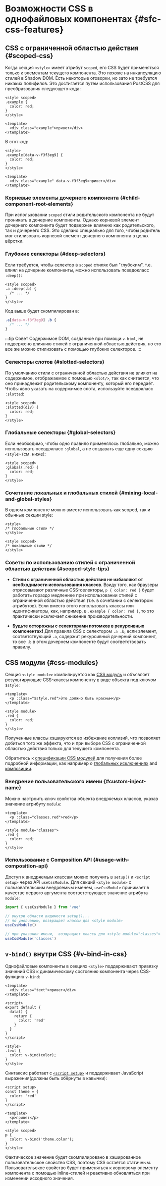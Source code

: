 # Возможности CSS в однофайловых компонентах {#sfc-css-features}

## CSS с ограниченной областью действия {#scoped-css}

Когда секция `<style>` имеет атрибут `scoped`, его CSS будет применяться только к элементам текущего компонента. Это похоже на инкапсуляцию стилей в Shadow DOM. Есть некоторые оговорки, но зато не требуется никаких полифилов. Это достигается путем использования PostCSS для преобразования следующего кода:

```vue
<style scoped>
.example {
  color: red;
}
</style>

<template>
  <div class="example">привет</div>
</template>
```

В этот код:

```vue
<style>
.example[data-v-f3f3eg9] {
  color: red;
}
</style>

<template>
  <div class="example" data-v-f3f3eg9>привет</div>
</template>
```

### Корневые элементы дочернего компонента {#child-component-root-elements}

При использовании `scoped` стили родительского компонента не будут проникать в дочерние компоненты. Однако корневой элемент дочернего компонента будет подвержен влиянию как родительского, так и дочернего CSS. Это сделано специально для того, чтобы родитель мог стилизовать корневой элемент дочернего компонента в целях вёрстки.

### Глубокие селекторы {#deep-selectors}

Если требуется, чтобы селектор в `scoped` стилях был "глубоким", т.е. влиял на дочерние компоненты, можно использовать псевдокласс `:deep()`:

```vue
<style scoped>
.a :deep(.b) {
  /* ... */
}
</style>
```

Код выше будет скомпилирован в:

```css
.a[data-v-f3f3eg9] .b {
  /* ... */
}
```

:::tip Совет
Содержимое DOM, созданное при помощи `v-html`, не подвержено влиянию стилей c ограниченной областью действия, но его все же можно стилизовать с помощью глубоких селекторов.
:::

### Селекторы слотов {#slotted-selectors}

По умолчанию стили с ограниченной областью действия не влияют на содержимое, отображаемое с помощью `<slot/>`, так как считается, что оно принадлежит родительскому компоненту, который его передаёт. Чтобы явно указать на содержимое слота, используйте псевдокласс `:slotted`:

```vue
<style scoped>
:slotted(div) {
  color: red;
}
</style>
```

### Глобальные селекторы {#global-selectors}

Если необходимо, чтобы одно правило применялось глобально, можно использовать псевдокласс `:global`, а не создавать еще одну секцию `<style>` (см. ниже):

```vue
<style scoped>
:global(.red) {
  color: red;
}
</style>
```

### Сочетание локальных и глобальных стилей {#mixing-local-and-global-styles}

В одном компоненте можно вместе использовать как scoped, так и обычные секции style:

```vue
<style>
/* глобальные стили */
</style>

<style scoped>
/* локальные стили */
</style>
```

### Советы по использованию стилей с ограниченной областью действия {#scoped-style-tips}

- **Стили с ограниченной областью действия не избавляют от необходимости использования классов**. Ввиду того, как браузеры отрисовывают различные CSS-селекторы, `p { color: red }` будет работать гораздо медленнее при использовании стилей с ограниченной областью действия (т.е. в сочетании с селектором атрибутов). Если вместо этого использовать классы или идентификаторы, как, например, в `.example { color: red }`, то это практически исключает снижение производительности.

- **Будьте осторожны с селекторами потомков в рекурсивных компонентах!** Для правила CSS с селектором `.a .b`, если элемент, соответствующий `.a`, содержит рекурсивный дочерний компонент, то все `.b` в этом дочернем компоненте будут соответствовать правилу.

## CSS модули {#css-modules}

Секция `<style module>` компилируется как [CSS модуль](https://github.com/css-modules/css-modules) и объявляет результирующие CSS-классы компоненту в виде объекта под ключом `$style`:

```vue
<template>
  <p :class="$style.red">Это должно быть красным</p>
</template>

<style module>
.red {
  color: red;
}
</style>
```

Полученные классы хэшируются во избежание коллизий, что позволяет добиться того же эффекта, что и при выборе CSS с ограниченной областью действия только для текущего компонента.

Обратитесь к [спецификации CSS модулей](https://github.com/css-modules/css-modules) для получения более подробной информации, как например о [глобальных исключениях](https://github.com/css-modules/css-modules#exceptions) and [композиции](https://github.com/css-modules/css-modules#composition).

### Внедрение пользовательского имени {#custom-inject-name}

Можно настроить ключ свойства объекта внедряемых классов, указав значение атрибуту `module`:

```vue
<template>
  <p :class="classes.red">red</p>
</template>

<style module="classes">
.red {
  color: red;
}
</style>
```

### Использование с Composition API {#usage-with-composition-api}

Доступ к внедряемым классам можно получить в `setup()` и `<script setup>` через API `useCssModule`. Для секций `<style module>` с пользовательским внедряемым именем, `useCssModule` принимает в качестве первого аргумента соответствующее значение атрибута `module`:

```js
import { useCssModule } from 'vue'

// внутри области видимости setup()...
// по умолчанию, возвращает классы для <style module>
useCssModule()

// при указании имени,  возвращает классы для <style module="classes">
useCssModule('classes')
```

## `v-bind()` внутри CSS {#v-bind-in-css}

Однофайловые компоненты в секциях `<style>` поддерживают привязку значений CSS к динамическому состоянию компонента через CSS-функцию `v-bind`:

```vue
<template>
  <div class="text">привет</div>
</template>

<script>
export default {
  data() {
    return {
      color: 'red'
    }
  }
}
</script>

<style>
.text {
  color: v-bind(color);
}
</style>
```

Синтаксис работает с [`<script setup>`](./sfc-script-setup) и поддерживает JavaScript выражения(должны быть обёрнуты в кавычки):

```vue
<script setup>
const theme = {
  color: 'red'
}
</script>

<template>
  <p>привет</p>
</template>

<style scoped>
p {
  color: v-bind('theme.color');
}
</style>
```

Фактическое значение будет скомпилировано в хэшированное пользовательское свойство CSS, поэтому CSS остаётся статичным. Пользовательское свойство будет применяться к корневому элементу компонента с помощью inline-стилей и реактивно обновляться при изменении исходного значения.
